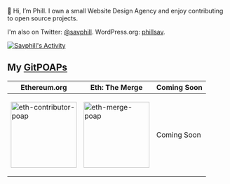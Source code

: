 👋 Hi, I’m Phill. I own a small Website Design Agency and enjoy contributing to open source projects.

I'm also on Twitter: [@savphill](https://twitter.com/savphill).
WordPress.org: [phillsav](https://profiles.wordpress.org/phillsav/).

[![Savphill's Activity](https://activity-graph.herokuapp.com/graph?username=savphill&theme=dracula)](https://github.com/ashutosh00710/github-readme-activity-graph)

## My [GitPOAPs](https://www.gitpoap.io/)

Ethereum.org | Eth: The Merge | Coming Soon |
| --------------- | --------------- | --------------- |
| <p><a href="https://www.gitpoap.io/gp/74"><img src="https://assets.poap.xyz/gitpoap-2022-ethereumorg-contributor-2022-logo-1649270203770.png"  alt="eth-contributor-poap" height="150" width="150"></a> </p> | <p><a href="https://www.gitpoap.io/gp/452"><img src="https://assets.poap.xyz/gitpoap-ethereum-merge-contributor-2022-logo-1663347726423.png"  alt="eth-merge-poap" height="150" width="150"></a> </p> | Coming Soon

